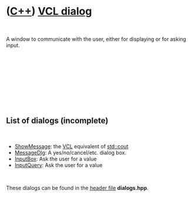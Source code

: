 



 

 

 

 

 

([C++](Cpp.htm)) [VCL dialog](CppVclDialog.htm)
===============================================

 

A window to communicate with the user, either for displaying or for
asking input.

 

 

 

 

 

List of dialogs (incomplete)
----------------------------

 

-   [ShowMessage](CppVclShowMessage.htm): the [VCL](CppVcl.htm)
    equivalent of [std::cout](CppCout.htm)
-   [MessageDlg](CppVclMessageDlg.htm): A yes/no/cancel/etc. dialog box.
-   [InputBox](CppVclInputBox.htm): Ask the user for a value
-   [InputQuery](CppVclInputQuery.htm): Ask the user for a value

 

These dialogs can be found in the [header file](CppHeaderFile.htm)
**dialogs.hpp**.

 

 

 

 

 





 



